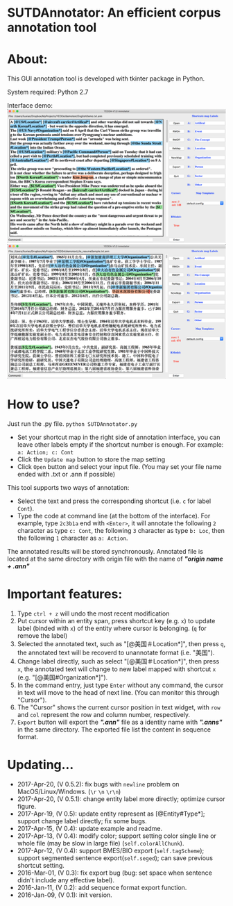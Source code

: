 SUTDAnnotator: An efficient corpus annotation tool
======

About:
====
This GUI annotation tool is developed with tkinter package in Python. 

System required: Python 2.7

Interface demo:
![alt text](https://github.com/jiesutd/AnnTool/blob/master/EnglishInterface.png "English Interface demo")
![alt text](https://github.com/jiesutd/AnnTool/blob/master/ChineseInterface.png "Chinese Interface demo")

How to use?
====
Just run the .py file. `python SUTDAnnotator.py`
* Set your shortcut map in the right side of annotation interface, you can leave other labels empty if the shortcut number is enough. For example: `a: Action; c: Cont`
* Click the `Update map` button to store the map setting
* Click `Open` button and select your input file. (You may set your file name ended with .txt or .ann if possible)

This tool supports two ways of annotation:
* Select the text and press the corresponding shortcut (i.e. `c` for label `Cont`).
* Type the code at command line (at the bottom of the interface). For example, type `2c3b1a` end with `<Enter>`, it will annotate the following `2` character as type `c: Cont`, the following `3` character as type `b: Loc`, then the following `1` character as  `a: Action`.

The annotated results will be stored synchronously. Annotated file is located at the same directory with origin file with the name of ***"origin name + .ann"***


Important features:
=====
1. Type `ctrl + z` will undo  the most recent modification
2. Put cursor within an entity span, press shortcut key (e.g. `x`) to update label (binded with `x`) of the entity where cursor is belonging. (`q` for remove the label)
3. Selected the annotated text, such as "[@美国＃Location\*]", then press `q`, the annotated text will be recoverd to unannotate format (i.e. "美国").
4. Change label directly, such as select "[@美国＃Location\*]", then press `x`, the annotated text will change to new label mapped with shortcut `x` (e.g. "[@美国#Organization\*]").
5. In the command entry, just type `Enter` without any command, the cursor in text will move to the head of next line. (You can monitor this through "Cursor").
6. The "Cursor" shows the current cursor position in text widget, with `row` and `col` represent the row and column number, respectively.
7. `Export` button will export the ***".ann"*** file as a identity name with ***".anns"*** in the same directory. The exported file list the content in sequence format.


Updating...
====
* 2017-Apr-20, (V 0.5.2): fix bugs with `newline` problem on MacOS/Linux/Windows. (`\r` `\n` `\r\n`)
* 2017-Apr-20, (V 0.5.1): change entity label more directly; optimize cursor figure.
* 2017-Apr-19, (V 0.5): update entity represent as [@Entity#Type*]; support change label directly; fix some bugs.
* 2017-Apr-15, (V 0.4): update example and readme.
* 2017-Apr-13, (V 0.4): modify color; support setting color single line or whole file (may be slow in large file) (`self.colorAllChunk`).
* 2017-Apr-12, (V 0.4): support BMES/BIO export (`self.tagScheme`); support segmented sentence export(`self.seged`); can save previous shortcut setting.
* 2016-Mar-01, (V 0.3): fix export bug (bug: set space when sentence didn't include any effective label).
* 2016-Jan-11, (V 0.2): add sequence format export function.
* 2016-Jan-09, (V 0.1): init version.

